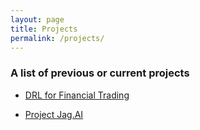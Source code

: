 ```yaml
---
layout: page
title: Projects
permalink: /projects/
---
```


### A list of previous or current projects

- [DRL for Financial Trading](https://kostis-s-z.github.io/Projects/financial_rl)

- [Project Jag.AI](https://kostis-s-z.github.io/Jag.AI)
